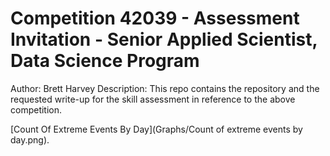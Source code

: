 # Competition 42039 - Assessment Invitation - Senior Applied Scientist, Data Science Program
Author: Brett Harvey
Description: This repo contains the repository and the requested write-up for the skill assessment in reference to the above competition.


[Count Of Extreme Events By Day](Graphs/Count of extreme events by day.png).
